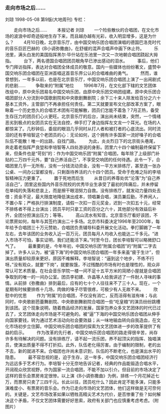 ### 走向市场之后……
刘琼
1998-05-08
第9版(大地周刊)
专栏：

　　走向市场之后……
　　本报记者  刘琼
　　一个险些散伙的合唱团，在文化市场的波浪中却奇迹般地生存下来，而且越办越有光彩，收入明显增多，这是为什么？
　　4月10日晚，北京音乐厅，由中国交响乐团合唱团演唱的德国巴洛克时代的音乐巨匠巴赫的《B小调弥撒曲》，在舒缓的混声合唱声中画下休止符。
　　乐池里，满头白发的美国指挥黑尔·毕什站在乐池里一次又一次地朝合唱团跷起大拇指。
　　台下，两名德国合唱团团员眼角早已渗出感动的泪水。
　　事后，他们专门拜访指挥，表达对合唱团全体成员的敬意。国内一些媒体也纷纷著文，盛赞中国交响乐团合唱团在亚洲首唱这首音乐界公认的合唱难曲的勇气。
　　然而，谁曾想到，一年多以前，也是在北京音乐厅，中国交响乐团合唱团上演了一出闹剧式的悲剧……
　　争取来的“附属”地位
　　1996年7月，在文化部下辖的文艺团体改组中，原中央乐团易名中国交响乐团，由原中央乐团交响团组建。原中央乐团合唱团部分人分流到中国歌剧院和中央歌剧舞剧院；余下三十来人除发给百分之六十基本工资外，主管部门不再承担任何责任。第二天就要宣布文化部改革方案了，眼瞅着一个历史悠久的合唱艺术团有可能解散，团员们怎能不着急？7月正热，备受生存压力的团员们心火更旺。北京音乐厅的后台，演出尚未结束，突然，一个情绪恶劣到极点的女团员实在无法自控，伸手打了身边指挥左文龙一个耳光。在场的人都惊呆了。几秒钟后，委屈的眼泪几乎同时从打人者和被打者的心底流出。同时流泪的还有李培智这个老团员的心：无论如何，这个拥有许多国家一流好嗓子的合唱队伍不能散！唯一的出路，自找门路。
　　为此，炎炎烈日下的北京街头巷尾，奔走着老指挥严良堃和李培智等人四处游说的身影。团里六十四个编制最终保留下来，但条件也是“苛刻”的：作为中国交响乐团“附属”合唱团，每年除了上级部门补贴的二万四千元外，要“自己养活自己”，不享受交响团的任何待遇。此令一下，合唱团里几乎一无所有，没有一分钱流动资金，没有一平方米排练厅，甚至连一张办公桌、一间办公室都没有，只剩亟待养活的六十四个团员。受命于危难之际的李培智精神压力更重了。
　　置于死地而后生
　　从昔日的养尊处优“沦落”为“自己养活自己”，团里这些国内外音乐院校的优秀毕业生承受了最初的阵痛后，并未停留在单纯的失落和悲哀上，而是擦干眼泪努力自救。没有排练厅，就发动力量四处去借；资金不足，最大限度地降低演出成本，领唱兼合唱，演员兼后勤，不养闲人，不置小车；严格执行排演制度，请假一次扣一百元奖金，迟到一次扣五十元，经常不排练者不得上台演出；团员平时只拿工资的百分之六十，其他部分有效益后补齐，全团分担演出压力；等等。
　　高山流水有知音。北京音乐厅看好该团，不论票房如何，每年与其签约演出二十多场。北京市科委决定1996年至2000年，每年给予合唱团三十万元赞助，合唱团负责辅导科委开展文化活动。拳打脚踢了一年左右，去年该团的业务收入近一百万元，团员每月人均收入也能达二千多元。“进入市场不可怕，事实证明，我们还能活下来。”时至今日，团长李培智可以略微舒口气了。
　　最重要的是，今年年初，中国交响乐团“附属合唱团”的“附属”二字去掉了。许多人认为，被“逼下海”的中国交响乐团合唱团一年多来虽“疲于生计”，但演出质量却较原来更好。原因不难解释。李培智说：“逼到这个地步，不练不行呀。”没有观众，就要“下岗”，就要挨饿，不过残酷的市场有时也是理性的，观众非常认可艺术质量。在社会音乐学院一楼一间不足十五平方米的简陋小屋就是合唱团争取到的唯一的一间办公室。团员李初建、许晶等人给我讲述了一件耐人寻味的事情。从前排《弥撒曲》排到最后，应有的七十个人往往来不了三十人。现在，一个星期有时候要排练十几场，肉做的嗓子尽管很疼，可极少有人无故不来。
　　欣慰中的忧思
　　作为“附属”的合唱团，不仅没有消亡，反而活得有滋有味；与此同时，中央歌剧芭蕾舞剧院、中央歌剧舞剧院合唱团一些“吃皇粮”的演员纷纷跳槽到该团。这个现象说明，随着商品经济的发展，国家包养众多文艺团体的时代已过去了，文艺团体走向市场是不可避免的。被“逼”下海的中国交响乐团合唱团从伸手向国家要钱，转为通过艺术活动向社会要效益；从一味地输血转向自我造血，在文化市场初步立住脚。中国交响乐团合唱团的探索为文艺团体进一步的改革提供了有益的启示。
　　作为改革的先行者，中国交响乐团合唱团的路走得很辛苦，尚存许多有待解决的问题。没有排练厅，请不起一流乐团，养不起顶尖的指挥、独唱演员，使演出质量不得不打折扣。此外，队伍老化得厉害。由于编制的限制，老的出不去，新的就进不来。合唱团也许尚未意识到，队伍的不断老化，也是演出水平的隐患。
　　最不容忽视的是，迫于生存，这一年多，中国交响乐团合唱团经济行为远远多于艺术行为。李培智十分无奈地告诉记者，经典的作品能锻造合唱水平，开阔观众欣赏视野，作为国家一流合唱团，不能不加以引介。但目前的市场决定了这样的音乐会票房肯定很惨。以上演《B小调弥撒曲》为例，排练一个月花掉近七万，而票房只卖了三四千元。长此以往，团员吃什么？因此肯定不能多演，只能多演难度小、有票房的音乐会。作为已走向市场的文艺团体，他们这样做是无可奈何的。关键是，文艺市场改革如果以牺牲高精尖艺术为代价，是否惨重了些？如何解决这个矛盾，不仅文艺团体需要好好思索，政府有关部门也应慎重考虑考虑。（附图片）
